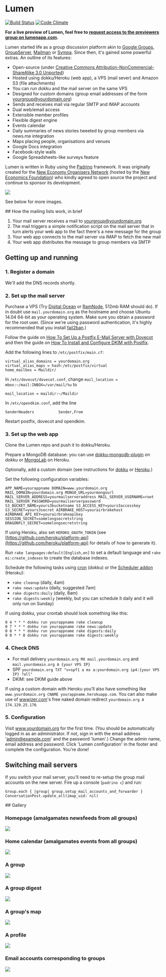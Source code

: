 # Lumen

[![Build Status](https://travis-ci.org/wordsandwriting/lumen.png?branch=master)](https://travis-ci.org/wordsandwriting/lumen)
[![Code Climate](https://codeclimate.com/github/wordsandwriting/lumen.png)](https://codeclimate.com/github/wordsandwriting/lumen)

**For a live preview of Lumen, feel free to [request access to the previewers group on lumenapp.com](http://www.lumenapp.com/groups/previewers/request_membership).**

Lumen started life as a group discussion platform akin to [Google Groups](http://groups.google.com), [GroupServer](http://groupserver.org/), 
[Mailman](http://www.list.org/) or [Sympa](http://www.sympa.org/). Since then, it's gained some powerful extras. An outline of its features:

* Open-source (under [Creative Commons Attribution-NonCommercial-ShareAlike 3.0 Unported](http://creativecommons.org/licenses/by-nc-sa/3.0/))
* Hosted using dokku/Heroku (web app), a VPS (mail sever) and Amazon S3 (file attachments)
* You can run dokku and the mail server on the same VPS
* Designed for custom domains (group email addresses of the form yourgroup@yourdomain.org)
* Sends and receives mail via regular SMTP and IMAP accounts
* Dual web/email access
* Extensible member profiles
* Flexible digest engine
* Events calendar
* Daily summaries of news stories tweeted by group members via news.me integration
* Maps placing people, organisations and venues
* Google Docs integration
* Facebook-style walls
* Google Spreadsheets-like surveys feature

Lumen is written in Ruby using the [Padrino](http://padrinorb.com/) framework. It was originally created for the [New Economy Organisers Network](http://neweconomyorganisersnetwork.org/) (hosted by the [New Economics Foundation](http://neweconomics.org/)) who kindly agreed to open source the project and continue to sponsor its development.

[<img src="http://wordsandwriting.github.io/lumen/images/top.jpg">](http://wordsandwriting.github.io/lumen/images/top.jpg)

See below for more images.

## How the mailing lists work, in brief

1. Your mail server receives a mail to yourgroup@yourdomain.org
2. The mail triggers a simple notification script on the mail server that in turn alerts your web app to the fact there's a new message for the group
3. Your web app connects to the mail server via IMAP to fetch the new mail
4. Your web app distributes the message to group members via SMTP

## Getting up and running

### 1. Register a domain

We'll add the DNS records shortly.

###  2. Set up the mail server

Purchase a VPS (Try [Digital Ocean](http://www.digitalocean.com) or [RamNode](http://www.ramnode.com/), 512mb RAM should do). If in doubt use `mail.yourdomain.org` as the hostname and choose Ubuntu 14.04 64-bit as your operating system.
Make sure you obtain a password for the root user. (Since we're using password authentication, it's highly recommended that you install [fail2ban](https://www.liberiangeek.net/2014/10/install-configure-fail2ban-ubuntu-14-04-servers/).)

Follow the guide on [How To Set Up a Postfix E-Mail Server with Dovecot](https://www.digitalocean.com/community/tutorials/how-to-set-up-a-postfix-e-mail-server-with-dovecot) and
then the guide on [How To Install and Configure DKIM with Postfix](https://www.digitalocean.com/community/tutorials/how-to-install-and-configure-dkim-with-postfix-on-debian-wheezy).

Add the following lines to `/etc/postfix/main.cf`:

```
virtual_alias_domains = yourdomain.org
virtual_alias_maps = hash:/etc/postfix/virtual
home_mailbox = Maildir/
```

In `/etc/dovecot/dovecot.conf`, change `mail_location = mbox:~/mail:INBOX=/var/mail/%u` to

```
mail_location = maildir:~/Maildir
```

In `/etc/opendkim.conf`, add the line
```
SenderHeaders           Sender,From
```

Restart postfix, dovecot and opendkim.

### 3. Set up the web app

Clone the Lumen repo and push it to dokku/Heroku.

Prepare a MongoDB database: you can use [dokku-mongodb-plugin](https://github.com/jeffutter/dokku-mongodb-plugin) on dokku
or [MongoLab](https://addons.heroku.com/mongolab) on Heroku.

Optionally, add a custom domain (see instructions for [dokku](http://progrium.viewdocs.io/dokku/nginx) or [Heroku](https://devcenter.heroku.com/articles/custom-domains).)

Set the following configuration variables:
```
APP_NAME=yourappname DOMAIN=www.yourdomain.org MAIL_DOMAIN=yourdomain.org MONGO_URL=yourmongourl MAIL_SERVER_ADDRESS=yourmailserveraddress MAIL_SERVER_USERNAME=root MAIL_SERVER_PASSWORD=yourmailserverpassword S3_BUCKET_NAME=yours3bucketname S3_ACCESS_KEY=yours3accesskey S3_SECRET=yours3secret AIRBRAKE_HOST=yourairbrakehost AIRBRAKE_API_KEY=yourairbrakeapikey SESSION_SECRET=somelongsecretstring DRAGONFLY_SECRET=somelongsecretstring
```
If using Heroku, also set `HEROKU_OAUTH_TOKEN` (see [https://github.com/heroku/platform-api](https://github.com/heroku/platform-api) for details of how to generate it).

Run `rake languages:default[English,en]` to set a default language and `rake mi:create_indexes` to create the database indexes.

Schedule the following tasks using [cron](https://www.digitalocean.com/community/tutorials/how-to-use-cron-to-automate-tasks-on-a-vps) (dokku) or the [Scheduler addon](https://devcenter.heroku.com/articles/scheduler) (Heroku):
* `rake cleanup` (daily, 4am)
* `rake news:update` (daily, suggested 7am)
* `rake digests:daily` (daily, 8am)
* `rake digests:weekly` (weekly, but you can schedule it daily and it will only run on Sunday)

If using dokku, your crontab should look something like this:
```
0 4 * * * dokku run yourappname rake cleanup
0 7 * * * dokku run yourappname rake news:update
0 8 * * * dokku run yourappname rake digests:daily
0 0 * * 0 dokku run yourappname rake digests:weekly
```

### 4. Check DNS

* For mail delivery `yourdomain.org MX mail.yourdomain.org` and `mail.yourdomain.org A {your VPS IP}`
* SPF `yourdomain.org TXT "v=spf1 a mx a:yourdomain.org ip4:{your VPS IP} ?all"`
* DKIM: see DKIM guide above

If using a custom domain with Heroku you'll also have something like `www.yourdomain.org CNAME yourappname.herokuapp.com`. 
You can also make use of [wwwizer.com](http://wwwizer.com)'s free naked domain redirect `yourdomain.org A 174.129.25.170`.

### 5. Configuration

Visit www.yourdomain.org for the first time. (You should be automatically logged in as an administrator. If not, sign in with the email address 'admin@example.com' and the password 'lumen'.) Change the admin name, email address and password. Click 'Lumen configuration' in the footer and complete the configuration. You're done!

## Switching mail servers

If you switch your mail server, you'll need to re-setup the group mail accounts on the new server. Fire up a console (`padrino c`) and run:
```
Group.each { |group| group.setup_mail_accounts_and_forwarder }
ConversationPost.update_all(imap_uid: nil)
```

## Gallery

### Homepage (amalgamates newsfeeds from all groups)
[<img src="http://wordsandwriting.github.io/lumen/images/home.jpg">](http://wordsandwriting.github.io/lumen/images/home.jpg)

### Home calendar (amalgamates events from all groups)
[<img src="http://wordsandwriting.github.io/lumen/images/calendar.jpg">](http://wordsandwriting.github.io/lumen/images/calendar.jpg)

### A group
[<img src="http://wordsandwriting.github.io/lumen/images/group.jpg">](http://wordsandwriting.github.io/lumen/images/group.jpg)

### A group digest
[<img src="http://wordsandwriting.github.io/lumen/images/digest.jpg">](http://wordsandwriting.github.io/lumen/images/digest.jpg)

### A group's map
[<img src="http://wordsandwriting.github.io/lumen/images/map.jpg">](http://wordsandwriting.github.io/lumen/images/map.jpg)

### A profile 
[<img src="http://wordsandwriting.github.io/lumen/images/profile.jpg">](http://wordsandwriting.github.io/lumen/images/profile.jpg)

### Email accounts corresponding to groups 
[<img src="http://wordsandwriting.github.io/lumen/images/virtualmin.jpg">](http://wordsandwriting.github.io/lumen/images/virtualmin.jpg)

